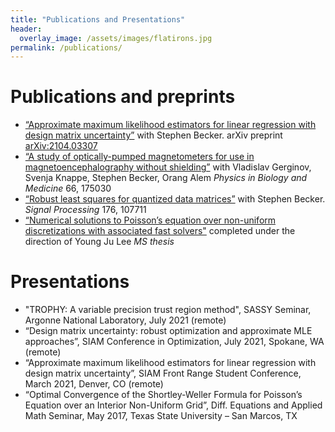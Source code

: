 ```yaml
---
title: "Publications and Presentations"
header:
  overlay_image: /assets/images/flatirons.jpg
permalink: /publications/
---
```

# Publications and preprints

- [“Approximate maximum likelihood estimators for linear regression with design matrix uncertainty”](https://arxiv.org/pdf/2104.03307) with Stephen Becker. arXiv preprint [arXiv:2104.03307](https://arxiv.org/pdf/2003.12004)
- [“A study of optically-pumped magnetometers for use in magnetoencephalography without shielding”](/assets/documents/opm-for-meg.pdf) with Vladislav Gerginov, Svenja Knappe, Stephen Becker, Orang Alem _Physics in Biology and Medicine_ 66, 175030
- [“Robust least squares for quantized data matrices”](https://arxiv.org/pdf/2003.12004) with Stephen Becker. _Signal Processing_ 176, 107711
- [“Numerical solutions to Poisson’s equation over non-uniform discretizations with associated fast solvers&#34;](https://digital.library.txstate.edu/bitstream/handle/10877/6613/CLANCY-THESIS-2017.pdf?sequence=1&isAllowed=y) completed under the direction of Young Ju Lee _MS thesis_

# Presentations

- "TROPHY: A variable precision trust region method", SASSY Seminar, Argonne National Laboratory, July 2021 (remote)
- “Design matrix uncertainty: robust optimization and approximate MLE approaches”, SIAM Conference in Optimization, July 2021, Spokane, WA (remote)
- “Approximate maximum likelihood estimators for linear regression with design matrix uncertainty”, SIAM Front Range Student Conference, March 2021, Denver, CO (remote)
- “Optimal Convergence of the Shortley-Weller Formula for Poisson’s Equation over an Interior Non-Uniform Grid”, Diff. Equations and Applied Math Seminar, May 2017, Texas State University – San Marcos, TX
